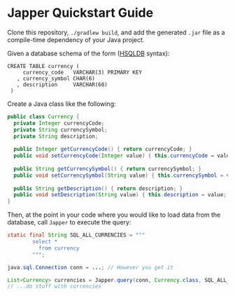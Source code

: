 # Japper Quickstart Guide

Clone this repository, `./gradlew build`, and add the generated `.jar` file as a compile-time dependency of your Java project.

Given a database schema of the form ([HSQLDB](https://hsqldb.org/) syntax):
```hsqldb
CREATE TABLE currency (
     currency_code   VARCHAR(3) PRIMARY KEY
   , currency_symbol CHAR(6)
   , description     VARCHAR(60)
 )
```

Create a Java class like the following:
```java
public class Currency {
  private Integer currencyCode;
  private String currencySymbol;
  private String description;
  
  public Integer getCurrencyCode() { return currencyCode; }
  public void setCurrencyCode(Integer value) { this.currencyCode = value; }
  
  public String getCurrencySymbol() { return currencySymbol; }
  public void setCurrencySymbol(String value) { this.currencySymbol = value; }
  
  public String getDescription() { return description; }
  public void setDescription(String value) { this.description = value; }
}
```

Then, at the point in your code where you would like to load data from the database, call `Japper` to execute the query:
```java
static final String SQL_ALL_CURRENCIES = """
        select *
          from currency
        """;

java.sql.Connection conn = ...; // However you get it

List<Currency> currencies = Japper.query(conn, Currency.class, SQL_ALL_CURRENCIES);
// ...do stuff with currencies
```

